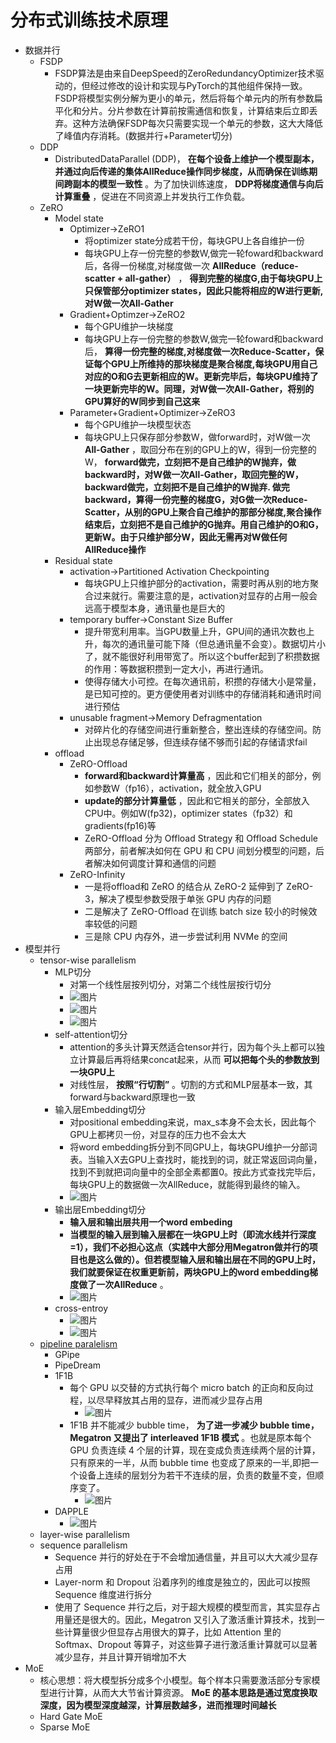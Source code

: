 # 分布式训练技术原理
- 数据并行
    - FSDP
        - FSDP算法是由来自DeepSpeed的ZeroRedundancyOptimizer技术驱动的，但经过修改的设计和实现与PyTorch的其他组件保持一致。FSDP将模型实例分解为更小的单元，然后将每个单元内的所有参数扁平化和分片。分片参数在计算前按需通信和恢复，计算结束后立即丢弃。这种方法确保FSDP每次只需要实现一个单元的参数，这大大降低了峰值内存消耗。(数据并行+Parameter切分)
    - DDP
        - DistributedDataParallel (DDP)， **在每个设备上维护一个模型副本，并通过向后传递的集体AllReduce操作同步梯度，从而确保在训练期间跨副本的模型一致性** 。为了加快训练速度， **DDP将梯度通信与向后计算重叠** ，促进在不同资源上并发执行工作负载。
    - ZeRO
        - Model state
            - Optimizer->ZeRO1
                - 将optimizer state分成若干份，每块GPU上各自维护一份
                - 每块GPU上存一份完整的参数W,做完一轮foward和backward后，各得一份梯度,对梯度做一次 **AllReduce（reduce-scatter + all-gather）** ， **得到完整的梯度G,由于每块GPU上只保管部分optimizer states，因此只能将相应的W进行更新,对W做一次All-Gather**
            - Gradient+Optimzer->ZeRO2
                - 每个GPU维护一块梯度
                - 每块GPU上存一份完整的参数W,做完一轮foward和backward后， **算得一份完整的梯度,对梯度做一次Reduce-Scatter，保证每个GPU上所维持的那块梯度是聚合梯度,每块GPU用自己对应的O和G去更新相应的W。更新完毕后，每块GPU维持了一块更新完毕的W。同理，对W做一次All-Gather，将别的GPU算好的W同步到自己这来**
            - Parameter+Gradient+Optimizer->ZeRO3
                - 每个GPU维护一块模型状态
                - 每块GPU上只保存部分参数W，做forward时，对W做一次 **All-Gather** ，取回分布在别的GPU上的W，得到一份完整的W， **forward做完，立刻把不是自己维护的W抛弃，做backward时，对W做一次All-Gather，取回完整的W，backward做完，立刻把不是自己维护的W抛弃. 做完backward，算得一份完整的梯度G，对G做一次Reduce-Scatter，从别的GPU上聚合自己维护的那部分梯度,聚合操作结束后，立刻把不是自己维护的G抛弃。用自己维护的O和G，更新W。由于只维护部分W，因此无需再对W做任何AllReduce操作**
        - Residual state
            - activation->Partitioned Activation Checkpointing
                - 每块GPU上只维护部分的activation，需要时再从别的地方聚合过来就行。需要注意的是，activation对显存的占用一般会远高于模型本身，通讯量也是巨大的
            - temporary buffer->Constant Size Buffer
                - 提升带宽利用率。当GPU数量上升，GPU间的通讯次数也上升，每次的通讯量可能下降（但总通讯量不会变）。数据切片小了，就不能很好利用带宽了。所以这个buffer起到了积攒数据的作用：等数据积攒到一定大小，再进行通讯。
                - 使得存储大小可控。在每次通讯前，积攒的存储大小是常量，是已知可控的。更方便使用者对训练中的存储消耗和通讯时间进行预估
            - unusable fragment->Memory Defragmentation
                - 对碎片化的存储空间进行重新整合，整出连续的存储空间。防止出现总存储足够，但连续存储不够而引起的存储请求fail
        - offload
            - ZeRO-Offload
                - **forward和backward计算量高** ，因此和它们相关的部分，例如参数W（fp16），activation，就全放入GPU
                - **update的部分计算量低** ，因此和它相关的部分，全部放入CPU中。例如W(fp32)，optimizer states（fp32）和gradients(fp16)等
                - ZeRO-Offload 分为 Offload Strategy 和 Offload Schedule 两部分，前者解决如何在 GPU 和 CPU 间划分模型的问题，后者解决如何调度计算和通信的问题
            - ZeRO-Infinity
                - 一是将offload和 ZeRO 的结合从 ZeRO-2 延伸到了 ZeRO-3，解决了模型参数受限于单张 GPU 内存的问题
                - 二是解决了 ZeRO-Offload 在训练 batch size 较小的时候效率较低的问题
                - 三是除 CPU 内存外，进一步尝试利用 NVMe 的空间
- 模型并行
    - tensor-wise parallelism
        - MLP切分
            - 对第一个线性层按列切分，对第二个线性层按行切分
            -  ![图片](./img/分布式训练技术原理-幕布图片-36114-765327.jpg)
            -  ![图片](./img/分布式训练技术原理-幕布图片-392521-261326.jpg)
            -  ![图片](./img/分布式训练技术原理-幕布图片-57107-679259.jpg)
        - self-attention切分
            - attention的多头计算天然适合tensor并行，因为每个头上都可以独立计算最后再将结果concat起来，从而 **可以把每个头的参数放到一块GPU上**
            - 对线性层， **按照“行切割”** 。切割的方式和MLP层基本一致，其forward与backward原理也一致
        - 输入层Embedding切分
            - 对positional embedding来说，max_s本身不会太长，因此每个GPU上都拷贝一份，对显存的压力也不会太大
            - 将word embedding拆分到不同GPU上，每块GPU维护一分部词表。当输入X去GPU上查找时，能找到的词，就正常返回词向量，找到不到就把词向量中的全部全素都置0。按此方式查找完毕后，每块GPU上的数据做一次AllReduce，就能得到最终的输入。
            -  ![图片](./img/分布式训练技术原理-幕布图片-220157-552735.jpg)
        - 输出层Embedding切分
            - **输入层和输出层共用一个word embeding**
            - **当模型的输入层到输入层都在一块GPU上时（即流水线并行深度=1），我们不必担心这点（实践中大部分用Megatron做并行的项目也是这么做的）。但若模型输入层和输出层在不同的GPU上时，我们就要保证在权重更新前，两块GPU上的word embedding梯度做了一次AllReduce** 。
            -  ![图片](./img/分布式训练技术原理-幕布图片-42284-124759.jpg)
        - cross-entroy
            -  ![图片](./img/分布式训练技术原理-幕布图片-124076-270516.jpg)
            -  ![图片](./img/分布式训练技术原理-幕布图片-838373-426344.jpg)
    -  [pipeline paralelism]("https://zhuanlan.zhihu.com/p/629637468")
        - GPipe
        - PipeDream
        - 1F1B
            - 每个 GPU 以交替的方式执行每个 micro batch 的正向和反向过程，以尽早释放其占用的显存，进而减少显存占用
                -  ![图片](./img/分布式训练技术原理-幕布图片-20096-279847.jpg)
            - 1F1B 并不能减少 bubble time， **为了进一步减少 bubble time，Megatron 又提出了 interleaved 1F1B 模式** 。也就是原本每个 GPU 负责连续 4 个层的计算，现在变成负责连续两个层的计算，只有原来的一半，从而 bubble time 也变成了原来的一半,即把一个设备上连续的层划分为若干不连续的层，负责的数量不变，但顺序变了。
                -  ![图片](./img/分布式训练技术原理-幕布图片-618350-869132.jpg)
        - DAPPLE
            -  ![图片](./img/分布式训练技术原理-幕布图片-906937-836104.jpg)
    - layer-wise parallelism
    - sequence parallelism
        - Sequence 并行的好处在于不会增加通信量，并且可以大大减少显存占用
        - Layer-norm 和 Dropout 沿着序列的维度是独立的，因此可以按照 Sequence 维度进行拆分
        - 使用了 Sequence 并行之后，对于超大规模的模型而言，其实显存占用量还是很大的。因此，Megatron 又引入了激活重计算技术，找到一些计算量很少但显存占用很大的算子，比如 Attention 里的 Softmax、Dropout 等算子，对这些算子进行激活重计算就可以显著减少显存，并且计算开销增加不大
- MoE
    - 核心思想：将大模型拆分成多个小模型。每个样本只需要激活部分专家模型进行计算，从而大大节省计算资源。 **MoE 的基本思路是通过宽度换取深度，因为模型深度越深，计算层数越多，进而推理时间越长**
    - Hard Gate MoE
    - Sparse MoE